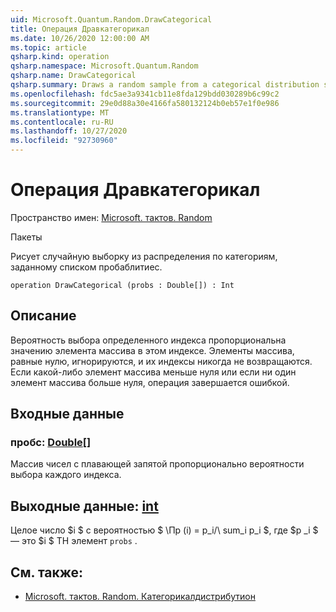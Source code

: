 ```yaml
---
uid: Microsoft.Quantum.Random.DrawCategorical
title: Операция Дравкатегорикал
ms.date: 10/26/2020 12:00:00 AM
ms.topic: article
qsharp.kind: operation
qsharp.namespace: Microsoft.Quantum.Random
qsharp.name: DrawCategorical
qsharp.summary: Draws a random sample from a categorical distribution specified by a list of probablities.
ms.openlocfilehash: fdc5ae3a9341cb11e8fda129bdd030289b6c99c2
ms.sourcegitcommit: 29e0d88a30e4166fa580132124b0eb57e1f0e986
ms.translationtype: MT
ms.contentlocale: ru-RU
ms.lasthandoff: 10/27/2020
ms.locfileid: "92730960"
---
```

# <a name="drawcategorical-operation"></a>Операция Дравкатегорикал

Пространство имен: [Microsoft. тактов. Random](xref:Microsoft.Quantum.Random)

Пакеты [](https://nuget.org/packages/)


Рисует случайную выборку из распределения по категориям, заданному списком пробаблитиес.

```qsharp
operation DrawCategorical (probs : Double[]) : Int
```


## <a name="description"></a>Описание

Вероятность выбора определенного индекса пропорциональна значению элемента массива в этом индексе.
Элементы массива, равные нулю, игнорируются, и их индексы никогда не возвращаются. Если какой-либо элемент массива меньше нуля или если ни один элемент массива больше нуля, операция завершается ошибкой.

## <a name="input"></a>Входные данные

### <a name="probs--double"></a>пробс: [Double](xref:microsoft.quantum.lang-ref.double)[]

Массив чисел с плавающей запятой пропорционально вероятности выбора каждого индекса.



## <a name="output--int"></a>Выходные данные: [int](xref:microsoft.quantum.lang-ref.int)

Целое число $i $ с вероятностью $ \Пр (i) = p_i/\ sum_i p_i $, где $p _i $ — это $i $ TH элемент `probs` .

## <a name="see-also"></a>См. также:

- [Microsoft. тактов. Random. Категорикалдистрибутион](xref:Microsoft.Quantum.Random.CategoricalDistribution)